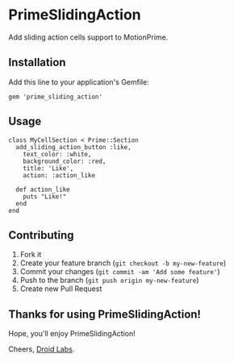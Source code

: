 # PrimeSlidingAction

Add sliding action cells support to MotionPrime.

## Installation

Add this line to your application's Gemfile:

    gem 'prime_sliding_action'

## Usage

```
class MyCellSection < Prime::Section
  add_sliding_action_button :like, 
    text_color: :white, 
    background_color: :red,
    title: 'Like', 
    action: :action_like

  def action_like
    puts "Like!"
  end
end
```

## Contributing

1. Fork it
2. Create your feature branch (`git checkout -b my-new-feature`)
3. Commit your changes (`git commit -am 'Add some feature'`)
4. Push to the branch (`git push origin my-new-feature`)
5. Create new Pull Request

## Thanks for using PrimeSlidingAction!

Hope, you'll enjoy PrimeSlidingAction!

Cheers, [Droid Labs](http://droidlabs.pro).